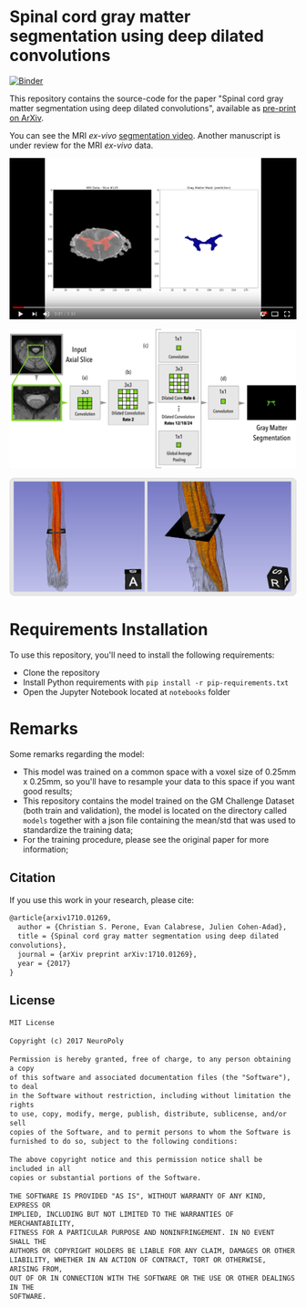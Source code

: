 # Spinal cord gray matter segmentation using deep dilated convolutions

[![Binder](https://beta.mybinder.org/badge.svg)](https://beta.mybinder.org/v2/gh/neuropoly/gmseg/master?filepath=notebooks%2Fchallenge-opensource-model.ipynb)

This repository contains the source-code for the paper "Spinal cord gray matter segmentation using deep dilated convolutions", available as [pre-print on ArXiv](https://arxiv.org/abs/1710.01269).

You can see the MRI *ex-vivo* [segmentation video](https://www.youtube.com/watch?v=9Nz6H-wFCsM). Another
manuscript is under review for the MRI *ex-vivo* data.

[![Segmentation Video](docs/img/video_ss.png)](https://www.youtube.com/watch?v=9Nz6H-wFCsM)

![Architecture Overview](docs/img/architecture.png "Architecture Overview")

![Segmentation Example](docs/img/segsample.jpg "Segmentation Example")

# Requirements Installation

To use this repository, you'll need to install the following requirements:

* Clone the repository
* Install Python requirements with `pip install -r pip-requirements.txt`
* Open the Jupyter Notebook located at `notebooks` folder

# Remarks
Some remarks regarding the model:

* This model was trained on a common space with a voxel size of 0.25mm x 0.25mm, so 
  you'll have to resample your data to this space if you want good results;
* This repository contains the model trained on the GM Challenge Dataset (both train and validation),
  the model is located on the directory called `models` together with a json file containing
  the mean/std that was used to standardize the training data;
* For the training procedure, please see the original paper for more information;

## Citation
If you use this work in your research, please cite:

    @article{arxiv1710.01269,
      author = {Christian S. Perone, Evan Calabrese, Julien Cohen-Adad},
      title = {Spinal cord gray matter segmentation using deep dilated convolutions},
      journal = {arXiv preprint arXiv:1710.01269},
      year = {2017}
    }

## License

```
MIT License

Copyright (c) 2017 NeuroPoly

Permission is hereby granted, free of charge, to any person obtaining a copy
of this software and associated documentation files (the "Software"), to deal
in the Software without restriction, including without limitation the rights
to use, copy, modify, merge, publish, distribute, sublicense, and/or sell
copies of the Software, and to permit persons to whom the Software is
furnished to do so, subject to the following conditions:

The above copyright notice and this permission notice shall be included in all
copies or substantial portions of the Software.

THE SOFTWARE IS PROVIDED "AS IS", WITHOUT WARRANTY OF ANY KIND, EXPRESS OR
IMPLIED, INCLUDING BUT NOT LIMITED TO THE WARRANTIES OF MERCHANTABILITY,
FITNESS FOR A PARTICULAR PURPOSE AND NONINFRINGEMENT. IN NO EVENT SHALL THE
AUTHORS OR COPYRIGHT HOLDERS BE LIABLE FOR ANY CLAIM, DAMAGES OR OTHER
LIABILITY, WHETHER IN AN ACTION OF CONTRACT, TORT OR OTHERWISE, ARISING FROM,
OUT OF OR IN CONNECTION WITH THE SOFTWARE OR THE USE OR OTHER DEALINGS IN THE
SOFTWARE.
```